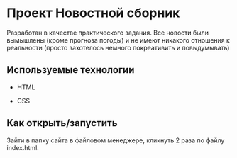 # Проект Новостной сборник

Разработан в качестве практического задания. Все новости были вымышлены (кроме прогноза погоды) и не имеют никакого отношения к реальности (просто захотелось немного покреативить и повыдумывать)

## Используемые технологии

* HTML

* CSS

## Как открыть/запустить

Зайти в папку сайта в файловом менеджере, кликнуть 2 раза по файлу index.html.